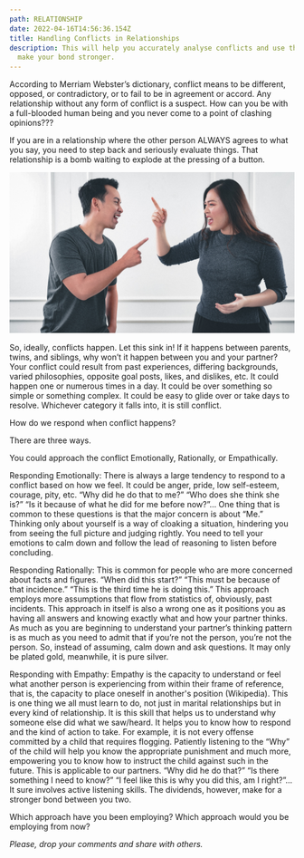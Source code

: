 ```yaml
---
path: RELATIONSHIP
date: 2022-04-16T14:56:36.154Z
title: Handling Conflicts in Relationships
description: This will help you accurately analyse conflicts and use them to
  make your bond stronger.
---
```

According to Merriam Webster’s dictionary, conflict means to be different, opposed, or contradictory, or to fail to be in agreement or accord. Any relationship without any form of conflict is a suspect. How can you be with a full-blooded human being and you never come to a point of clashing opinions???

If you are in a relationship where the other person ALWAYS agrees to what you say, you need to step back and seriously evaluate things. That relationship is a bomb waiting to explode at the pressing of a button.

![](../assets/afif-kusuma-mv38tb_ljj8-unsplash.jpg "Photo credit: unsplash.com")

So, ideally, conflicts happen. Let this sink in! If it happens between parents, twins, and siblings, why won’t it happen between you and your partner? Your conflict could result from past experiences, differing backgrounds, varied philosophies, opposite goal posts, likes, and dislikes, etc. It could happen one or numerous times in a day. It could be over something so simple or something complex. It could be easy to glide over or take days to resolve. Whichever category it falls into, it is still conflict.

How do we respond when conflict happens?

There are three ways.

You could approach the conflict Emotionally, Rationally, or Empathically.

Responding Emotionally: There is always a large tendency to respond to a conflict based on how we feel. It could be anger, pride, low self-esteem, courage, pity, etc. “Why did he do that to me?” “Who does she think she is?” “Is it because of what he did for me before now?”… One thing that is common to these questions is that the major concern is about “Me.” Thinking only about yourself is a way of cloaking a situation, hindering you from seeing the full picture and judging rightly. You need to tell your emotions to calm down and follow the lead of reasoning to listen before concluding.

Responding Rationally: This is common for people who are more concerned about facts and figures. “When did this start?” “This must be because of that incidence.” “This is the third time he is doing this.” This approach employs more assumptions that flow from statistics of, obviously, past incidents. This approach in itself is also a wrong one as it positions you as having all answers and knowing exactly what and how your partner thinks. As much as you are beginning to understand your partner’s thinking pattern is as much as you need to admit that if you’re not the person, you’re not the person. So, instead of assuming, calm down and ask questions. It may only be plated gold, meanwhile, it is pure silver.

Responding with Empathy: Empathy is the capacity to understand or feel what another person is experiencing from within their frame of reference, that is, the capacity to place oneself in another's position (Wikipedia). This is one thing we all must learn to do, not just in marital relationships but in every kind of relationship. It is this skill that helps us to understand why someone else did what we saw/heard. It helps you to know how to respond and the kind of action to take. For example, it is not every offense committed by a child that requires flogging. Patiently listening to the “Why” of the child will help you know the appropriate punishment and much more, empowering you to know how to instruct the child against such in the future. This is applicable to our partners. “Why did he do that?” “Is there something I need to know?” “I feel like this is why you did this, am I right?”… It sure involves active listening skills. The dividends, however, make for a stronger bond between you two.

Which approach have you been employing? Which approach would you be employing from now?



*Please, drop your comments and share with others.*